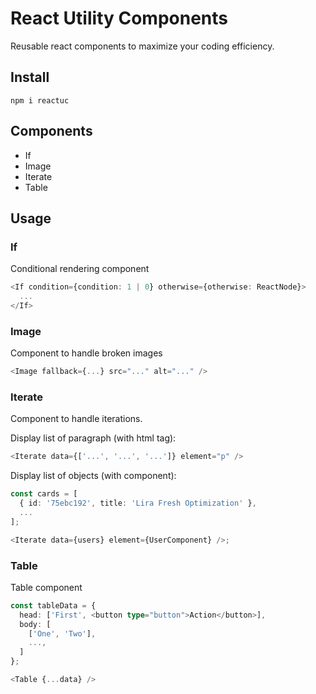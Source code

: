 # React Utility Components

Reusable react components to maximize your coding efficiency.

## Install

```shell
npm i reactuc
```

## Components

- If
- Image
- Iterate
- Table

## Usage

### If

Conditional rendering component

```ts
<If condition={condition: 1 | 0} otherwise={otherwise: ReactNode}>
  ...
</If>
```

### Image

Component to handle broken images

```ts
<Image fallback={...} src="..." alt="..." />
```

### Iterate

Component to handle iterations.

Display list of paragraph (with html tag):

```ts
<Iterate data={['...', '...', '...']} element="p" />
```

Display list of objects (with component):

```ts
const cards = [
  { id: '75ebc192', title: 'Lira Fresh Optimization' },
  ...
];

<Iterate data={users} element={UserComponent} />;
```

### Table

Table component

```ts
const tableData = {
  head: ['First', <button type="button">Action</button>],
  body: [
    ['One', 'Two'],
    ...,
  ]
};

<Table {...data} />
```

